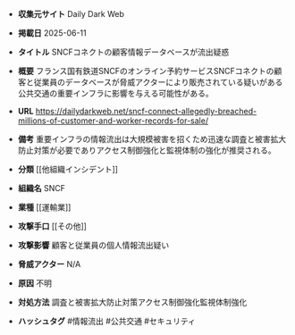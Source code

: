 - **収集元サイト**
Daily Dark Web

- **掲載日**
2025-06-11

- **タイトル**
SNCFコネクトの顧客情報データベースが流出疑惑

- **概要**
フランス国有鉄道SNCFのオンライン予約サービスSNCFコネクトの顧客と従業員のデータベースが脅威アクターにより販売されている疑いがある公共交通の重要インフラに影響を与える可能性がある。

- **URL**
https://dailydarkweb.net/sncf-connect-allegedly-breached-millions-of-customer-and-worker-records-for-sale/

- **備考**
重要インフラの情報流出は大規模被害を招くため迅速な調査と被害拡大防止対策が必要でありアクセス制御強化と監視体制の強化が推奨される。

- **分類**
[[他組織インシデント]]

- **組織名**
SNCF

- **業種**
[[運輸業]]

- **攻撃手口**
[[その他]]

- **攻撃影響**
顧客と従業員の個人情報流出疑い

- **脅威アクター**
N/A

- **原因**
不明

- **対処方法**
調査と被害拡大防止対策アクセス制御強化監視体制強化

- **ハッシュタグ**
#情報流出 #公共交通 #セキュリティ
